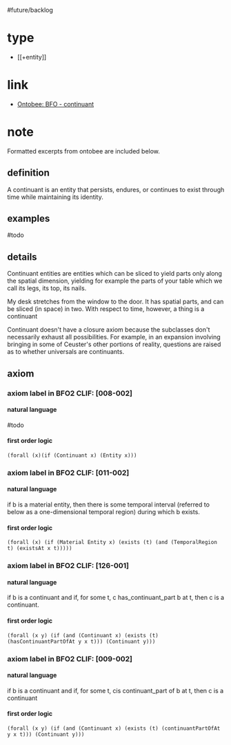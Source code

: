 #future/backlog

# type
- [[+entity]]

# link
- [Ontobee: BFO - continuant](https://ontobee.org/ontology/BFO?iri=http://purl.obolibrary.org/obo/BFO_0000002)

# note
Formatted excerpts from ontobee are included below.

## definition
A continuant is an entity that persists, endures, or continues to exist through time while maintaining its identity.

## examples
#todo

## details
Continuant entities are entities which can be sliced to yield parts only along the spatial dimension, yielding for example the parts of your table which we call its legs, its top, its nails. 

My desk stretches from the window to the door. It has spatial parts, and can be sliced (in space) in two. With respect to time, however, a thing is a continuant

Continuant doesn't have a closure axiom because the subclasses don't necessarily exhaust all possibilities. For example, in an expansion involving bringing in some of Ceuster's other portions of reality, questions are raised as to whether universals are continuants.

## axiom
### axiom label in BFO2 CLIF: [008-002]
#### natural language
#todo

#### first order logic
```
(forall (x)(if (Continuant x) (Entity x)))
```
### axiom label in BFO2 CLIF: [011-002]
#### natural language
if b is a material entity, then there is some temporal interval (referred to below as a one-dimensional temporal region) during which b exists.

#### first order logic
```
(forall (x) (if (Material Entity x) (exists (t) (and (TemporalRegion t) (existsAt x t)))))
```
### axiom label in BFO2 CLIF: [126-001]
#### natural language
if b is a continuant and if, for some t, c has_continuant_part b at t, then c is a continuant. 

#### first order logic
```
(forall (x y) (if (and (Continuant x) (exists (t) (hasContinuantPartOfAt y x t))) (Continuant y)))
```
### axiom label in BFO2 CLIF: [009-002]
#### natural language
if b is a continuant and if, for some t, cis continuant_part of b at t, then c is a continuant

#### first order logic
```
(forall (x y) (if (and (Continuant x) (exists (t) (continuantPartOfAt y x t))) (Continuant y)))
```
